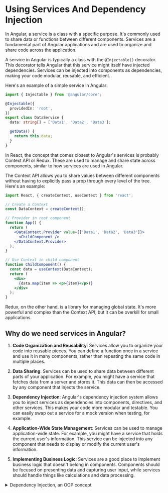 # Using Services And Dependency Injection

In Angular, a service is a class with a specific purpose. It's commonly used to share data or functions between different components. Services are a fundamental part of Angular applications and are used to organize and share code across the application.

A service in Angular is typically a class with the `@Injectable()` decorator. This decorator tells Angular that this service might itself have injected dependencies. Services can be injected into components as dependencies, making your code modular, reusable, and efficient.

Here's an example of a simple service in Angular:

```typescript
import { Injectable } from '@angular/core';

@Injectable({
  providedIn: 'root',
})
export class DataService {
  data: string[] = ['Data1', 'Data2', 'Data3'];

  getData() {
    return this.data;
  }
}
```

In React, the concept that comes closest to Angular's services is probably Context API or Redux. These are used to manage and share state across components, similar to how services are used in Angular.

The Context API allows you to share values between different components without having to explicitly pass a prop through every level of the tree. Here's an example:

```jsx
import React, { createContext, useContext } from 'react';

// Create a Context
const DataContext = createContext();

// Provider in root component
function App() {
  return (
    <DataContext.Provider value={['Data1', 'Data2', 'Data3']}>
      <ChildComponent />
    </DataContext.Provider>
  );
}

// Use Context in child component
function ChildComponent() {
  const data = useContext(DataContext);
  return (
    <div>
      {data.map(item => <p>{item}</p>)}
    </div>
  );
}
```

Redux, on the other hand, is a library for managing global state. It's more powerful and complex than the Context API, but it can be overkill for small applications.

## Why do we need services in Angular?

1. **Code Organization and Reusability**: Services allow you to organize your code into reusable pieces. You can define a function once in a service and use it in many components, rather than repeating the same code in multiple places.

2. **Data Sharing**: Services can be used to share data between different parts of your application. For example, you might have a service that fetches data from a server and stores it. This data can then be accessed by any component that injects the service.

3. **Dependency Injection**: Angular's dependency injection system allows you to inject services as dependencies into components, directives, and other services. This makes your code more modular and testable. You can easily swap out a service for a mock version when testing, for example.

4. **Application-Wide State Management**: Services can be used to manage application-wide state. For example, you might have a service that holds the current user's information. This service can be injected into any component that needs to display or modify the current user's information.

5. **Implementing Business Logic**: Services are a good place to implement business logic that doesn't belong in components. Components should be focused on presenting data and capturing user input, while services should handle things like calculations and data processing.

<details>
<summary>
Dependency Injection, an OOP concept
</summary>

In OOP, **Dependency Injection** is a design pattern where an object's dependencies (i.e., the other objects it works with) are not hard-coded. Instead, they are provided to the object (injected) at runtime. This makes the code more flexible, testable, and modular.

Here's a simple example in TypeScript:

```typescript
class Engine {
    start() {
        console.log("Engine started");
    }
}

class Car {
    private engine: Engine;

    constructor(engine: Engine) {
        this.engine = engine;
    }

    start() {
        this.engine.start();
        console.log("Car started");
    }
}

let engine = new Engine();
let car = new Car(engine);
car.start();
```

or you can write the above using shorthand syntax like this:

```typescript
class Engine {
    start() {
        console.log("Engine started");
    }
}

class Car {
    constructor(private engine: Engine) {
    }

    start() {
        this.engine.start();
        console.log("Car started");
    }
}

let engine = new Engine();
let car = new Car(engine);
car.start();
```

In this example, `Car` depends on `Engine`. But instead of creating an `Engine` inside `Car`, we pass an `Engine` to `Car` when we create it. This is Dependency Injection.

Now, let's draw a parallel to the functional programming world. In functional programming, we often pass functions as arguments to other functions. This is similar to DI in that we're providing a dependency (a function) to another function at runtime. Here's an example:

```typescript
// Function to add two numbers
function add(x: number, y: number): number {
    return x + y;
}

// Function to multiply two numbers
function multiply(x: number, y: number): number {
    return x * y;
}

// Higher-order function to calculate based on the passed function
function calculate(func: (x: number, y: number) => number, x: number, y: number): number {
    return func(x, y);
}

// Test the calculate function with add and multiply
console.log(calculate(add, 5, 3)); // Outputs: 8
console.log(calculate(multiply, 5, 3)); // Outputs: 15
```

In this example, `calculate` is a higher-order function that takes another function (`add` or `multiply`) as an argument. This is similar to how `Car` takes an `Engine` as an argument in the OOP example. So, you can think of higher-order functions as a form of Dependency Injection in the functional programming world.

Then why not create an instance of a class inside a new class where it is needed, you may ask.

Creating a new instance of a class inside another class can lead to several issues:

1. **Tight Coupling**: If a class creates and uses a new instance of another class, these two classes become tightly coupled. This means that if you need to change the second class, you may also need to change the first class. This can make your code harder to maintain and evolve.

2. **Difficulty in Testing**: When a class creates its own dependencies, it can be difficult to replace those dependencies with mock versions for testing. With dependency injection, you can easily provide a mock version of a dependency when testing.

3. **Lack of Flexibility**: If a class creates its own dependencies, it's hard to change those dependencies without modifying the class. With dependency injection, you can change the dependencies that are provided to a class without changing the class itself.

4. **Code Duplication**: If multiple classes need to use the same dependency, they would each have to create their own instance of it. This can lead to code duplication. With dependency injection, a single instance of a dependency can be shared among multiple classes.

Here's an example to illustrate this:

```typescript
class Logger {
  log(message: string) {
    console.log(message);
  }
}

class DataService {
  private logger = new Logger();

  fetchData() {
    this.logger.log('Fetching data...');
    // Fetch data here...
  }
}
```

In this example, `DataService` creates its own `Logger` instance. This means that `DataService` is tightly coupled to `Logger`, it's hard to test `DataService` with a mock logger, and if another class also needs to log messages, it would have to create its own `Logger` instance, leading to code duplication.

By using dependency injection, these issues can be avoided:

```typescript
class Logger {
  log(message: string) {
    console.log(message);
  }
}

class DataService {
  constructor(private logger: Logger) {}

  fetchData() {
    this.logger.log('Fetching data...');
    // Fetch data here...
  }
}
```

In this version, `Logger` is injected into `DataService`. This decouples the two classes, makes it easy to test `DataService` with a mock logger, allows the logger to be changed without modifying `DataService`, and allows the same `Logger` instance to be shared among multiple classes.

</detail>

## Creating a data service

1. **AccountsService** (@accounts.service.ts): This is a service that manages accounts data. It has methods to add an account and update the status of an account. The `@Injectable` decorator is used to mark a class as available to be provided and injected as a dependency.

```typescript
import { Injectable } from '@angular/core';

@Injectable({
 providedIn: 'root',
})
export class AccountsService {
 // ...
}
```

2. **AppComponent** (@app.component.ts): This is the root component of the application. It injects the `AccountsService` via the constructor. The `providers` array in the `@Component` decorator is used to define the providers of the component. Here, `AccountsService` is provided at the component level.

```typescript
import { Component } from '@angular/core';
import { AccountsService } from './accounts.service';

@Component({
 selector: 'app-root',
 templateUrl: './app.component.html',
 styleUrls: ['./app.component.css'],
 providers: [AccountsService],
})
export class AppComponent {
 constructor(private account: AccountsService) {}
 // ...
}
```

3. **AccountComponent** (@account.component.ts): This component displays account information. It injects the `LoggingService` via the constructor. The `providers` array in the `@Component` decorator is used to define the providers of the component. Here, `LoggingService` is provided at the component level.

```typescript
import { Component, EventEmitter, Input, Output } from '@angular/core';
import { LoggingService } from '../logging.service';

@Component({
 selector: 'app-account',
 templateUrl: './account.component.html',
 styleUrls: ['./account.component.css'],
 providers: [LoggingService],
})
export class AccountComponent {
 constructor (private loggingService : LoggingService) {}
 // ...
}
```

4. **NewAccountComponent** (@new-account.component.ts): This component is responsible for creating new accounts. It injects the `LoggingService` via the constructor. The `providers` array in the `@Component` decorator is used to define the providers of the component. Here, `LoggingService` is provided at the component level.

```typescript
import { Component, EventEmitter, Output } from '@angular/core';
import { LoggingService } from '../logging.service';

@Component({
 selector: 'app-new-account',
 templateUrl: './new-account.component.html',
 styleUrls: ['./new-account.component.css'],
 providers: [LoggingService],
})
export class NewAccountComponent {
 constructor(private loggingService: LoggingService) {}
 // ...
}
```

In all these examples, the `providers` array in the `@Component` decorator is used to define the providers of the component. This means that a new instance of the service will be created for each instance of the component. If you want to share a single instance of a service across all instances of a component, you can provide the service at the module level by adding it to the `providers` array in the `@NgModule` decorator.

These services are used in the following ways:

1. **AccountsService**: This service is used in both the `AppComponent` and `AccountComponent`. In the `AppComponent`, it's used to add a new account and update the status of an account. In the `AccountComponent`, it's used to update the status of an account.

```typescript
// In AppComponent
this.account.addAccount(newAccount.name, newAccount.status);
this.account.updateStatus(updateInfo.id, updateInfo.newStatus);

// In AccountComponent
this.accountsService.updateStatus(this.id, status);
```

2. **LoggingService**: This service is used in the `AccountComponent` and `NewAccountComponent`. In the `AccountComponent`, it's used to log a status change. In the `NewAccountComponent`, it's used to log the creation of a new account.

```typescript
// In AccountComponent
this.loggingService.logStatusChange(this.id, status);

// In NewAccountComponent
this.loggingService.onCreateAccount(accountName, accountStatus);
```

These services are injected into the components via the constructor. When a component is instantiated, Angular's DI system looks at the types of the parameters in the constructor and tries to find a provider for each parameter. If it finds a provider, it injects the corresponding service instance.

For example, in the `AccountComponent`, the `LoggingService` and `AccountsService` are injected via the constructor:

```typescript
constructor(
 private loggingService: LoggingService,
 private accountsService: AccountsService
) {}
```

This means that when an instance of `AccountComponent` is created, Angular will look for a provider for `LoggingService` and `AccountsService`, and inject the corresponding service instances into the `AccountComponent`.

## Hierarchical Injector

1. **Root Level**: At the root level, the service is provided in the `AppModule`. This makes the service singleton within the entire application. All components, directives, pipes, and other services that request this service will receive the same instance.

2. **Component Level**: Services can also be provided at the component level. When a service is provided at the component level, a new instance of the service is created for that component and all its child components. This instance is not shared with other components above or at the same tree level (horizontally).

3. **Directive Level**: Services can also be provided at the directive level. Similar to the component level, a new instance of the service is created for the directive and all its child directives.

4. **Pipe Level**: Services can also be provided at the pipe level. Again, a new instance of the service is created for the pipe and all its child pipes.

The hierarchy of DI ensures that the correct instance of a service is injected based on where the service is requested. This allows for a high degree of control over the lifecycle and scope of services in an Angular application.

## How many instances of services should it be?

The `providers` property of the `@Component` decorator in Angular is used to define the services that should be instantiated and made available to the component and its child components.

When you provide a service at the component level (i.e., in the `providers` array of a `@Component`), a new instance of the service is created specifically for that component and all its child components. This means that the service is scoped to the component and its descendants. Any changes made to the service within this scope will not affect other instances of the service that might exist elsewhere in the application.

On the other hand, when you provide a service at the root level (i.e., in the `providers` array of the `@NgModule`), a single instance of the service is created and shared across the entire application. This means that the service is a singleton and any changes made to the service will be reflected everywhere it is injected, **provided no instance of a child component adds it to it's providers array.**

Here's an example to illustrate this:

```typescript
import { Component } from '@angular/core';
import { MyService } from './my.service';

@Component({
 selector: 'my-component',
 template: `<child-component></child-component>`,
 providers: [MyService] // MyService is provided at the component level
})
export class MyComponent {
 constructor(private myService: MyService) {
   console.log(this.myService === this.myChildComponent.myService); // false
 }
}

@Component({
 selector: 'child-component',
 template: ``,
 providers: [MyService] // A new instance of MyService is instantiated here
})
export class ChildComponent {
 constructor(private myService: MyService) {}
}
```

In this example, `MyComponent` and `ChildComponent` provides `MyService` at the component level. Therefore, `MyComponent` and `ChildComponent` each get their own separate instance of `MyService`. As a result, the comparison `this.myService === this.myChildComponent.myService` returns `false`, indicating that they are indeed separate instances.

If a service is provided in the `providers` array of a parent component, that service will be available to the parent component and all its child components.

However, if a service is not provided in the `providers` array of a component, Angular will look up the component tree until it finds a component that provides the service. If it reaches the root component without finding a provider, it will throw an error.

Here's an example to illustrate this:

```typescript
import { Component } from '@angular/core';
import { MyService } from './my.service';

@Component({
 selector: 'parent-component',
 template: `<child-component></child-component>`,
 providers: [MyService] // MyService is provided at the parent component level
})
export class ParentComponent {
 constructor(private myService: MyService) {}
}

@Component({
 selector: 'child-component',
 template: ``
})
export class ChildComponent {
 constructor(private myService: MyService) {}
}
```

In this example, `ParentComponent` provides `MyService` at the component level. Therefore, both `ParentComponent` and `ChildComponent` can inject `MyService` because they are part of the same component tree. And the `ChildComponent` can use the same instantiated version of `MyService` from it's parent component, that is `ParentComponent`.

**NB: All in all, we can say that adding a new service to the providers array of a new component will tell Angular to instantiate a new service for the component and all it's children, even if it's parent is component is using that same dependency injection service, the child's instantiated one will override the parent's service.**
